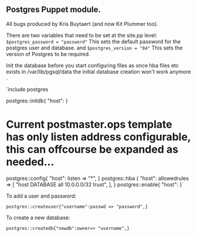 ## Postgres Puppet module.

All bugs produced by Kris Buytaert (and now Kit Plummer too). 

There are two variables that need to be set at the site.pp level:
`$postgres_password = "password"`
This sets the default password for the postgres user and database.
and
`$postgres_version = "84"`
This sets the version of Postgres to be required.

Init the database before you start configuring files as once hba files etc exists in /var/lib/pgsql/data the initial database creation won't work anymore .

`include postgres

postgres::initdb{ "host": }

# Current postmaster.ops template has only listen address configurable,  this can offcourse be expanded as needed...


postgres::config{ "host": listen => "*", }
postgres::hba { "host":
                allowedrules => [
                                 "host    DATABASE all    10.0.0.0/32  trust",
                                ],
                }
postgres::enable{ "host": }`

To add a user and password:

`postgres::createuser{"username":passwd => "password",}`

To create a new database:

`postgres::createdb{"newdb":owner=> "username",}`
